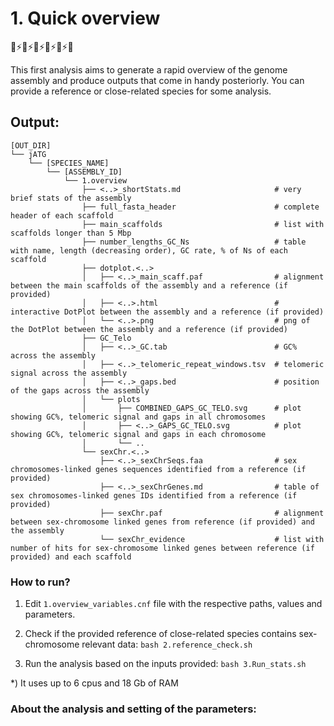 # 1. Quick overview
🧬⚡️🧬⚡️🧬⚡️🧬⚡️🧬⚡️🧬

This first analysis aims to generate a rapid overview of the genome assembly and produce outputs that come in handy posteriorly. You can provide a reference or close-related species for some analysis.

## Output:
```
[OUT_DIR]
└── jATG
    └── [SPECIES_NAME]
        └── [ASSEMBLY_ID]
            └── 1.overview
                ├── <..>_shortStats.md                     # very brief stats of the assembly
                ├── full_fasta_header                      # complete header of each scaffold
                ├── main_scaffolds                         # list with scaffolds longer than 5 Mbp
                ├── number_lengths_GC_Ns                   # table with name, length (decreasing order), GC rate, % of Ns of each scaffold
                ├── dotplot.<..>
                │   ├── <..>_main_scaff.paf                # alignment between the main scaffolds of the assembly and a reference (if provided)
                │   ├── <..>.html                          # interactive DotPlot between the assembly and a reference (if provided)
                │   └── <..>.png                           # png of the DotPlot between the assembly and a reference (if provided)
                ├── GC_Telo
                │   ├── <..>_GC.tab                        # GC% across the assembly
                │   ├── <..>_telomeric_repeat_windows.tsv  # telomeric signal across the assembly
                │   ├── <..>_gaps.bed                      # position of the gaps across the assembly
                │   └── plots
                │       ├── COMBINED_GAPS_GC_TELO.svg      # plot showing GC%, telomeric signal and gaps in all chromosomes
                │       ├── <..>_GAPS_GC_TELO.svg          # plot showing GC%, telomeric signal and gaps in each chromosome
                │       └── ..
                └── sexChr.<..>
                    ├── <..>_sexChrSeqs.faa                # sex chromosomes-linked genes sequences identified from a reference (if provided)
                    ├── <..>_sexChrGenes.md                # table of sex chromosomes-linked genes IDs identified from a reference (if provided)
                    ├── sexChr.paf                         # alignment between sex-chromosome linked genes from reference (if provided) and the assembly
                    └── sexChr_evidence                    # list with number of hits for sex-chromosome linked genes between reference (if provided) and each scaffold
```

### How to run?

1) Edit `1.overview_variables.cnf` file with the respective paths, values and parameters.

2) Check if the provided reference of close-related species contains sex-chromosome relevant data: `bash 2.reference_check.sh`

3) Run the analysis based on the inputs provided: `bash 3.Run_stats.sh`

\*) It uses up to 6 cpus and 18 Gb of RAM


### About the analysis and setting of the parameters:
